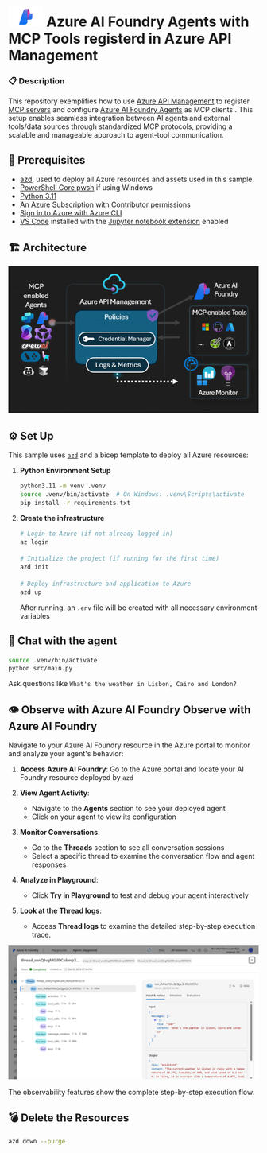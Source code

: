 # <img src="img/ai_foundry.png" alt="Azure Foundry" style="width:70px;height:40px;"/> Azure AI Foundry Agents with MCP Tools registerd in Azure API Management

### 📋 Description

This repository exemplifies how to use [Azure API Management](https://learn.microsoft.com/en-us/azure/api-management/api-management-key-concepts) to register [MCP servers](https://modelcontextprotocol.io/docs/getting-started/intro) and configure [Azure AI Foundry Agents](https://learn.microsoft.com/en-us/agent-framework/user-guide/agents/agent-types/azure-ai-foundry-agent?pivots=programming-language-python) as MCP clients . This setup enables seamless integration between AI agents and external tools/data sources through standardized MCP protocols, providing a scalable and manageable approach to agent-tool communication.


## 🔧 Prerequisites

+ [azd](https://learn.microsoft.com/azure/developer/azure-developer-cli/install-azd), used to deploy all Azure resources and assets used in this sample.
+ [PowerShell Core pwsh](https://github.com/PowerShell/powershell/releases) if using Windows
+ [Python 3.11](https://www.python.org/downloads/release/python-3110/)
+  [An Azure Subscription](https://azure.microsoft.com/free/) with Contributor permissions
+  [Sign in to Azure with Azure CLI](https://learn.microsoft.com/cli/azure/authenticate-azure-cli-interactively)
+  [VS Code](https://code.visualstudio.com/) installed with the [Jupyter notebook extension](https://marketplace.visualstudio.com/items?itemName=ms-toolsai.jupyter) enabled

## 🏗️ Architecture
![flow](img/model-context-protocol.gif)

## ⚙️ Set Up

This sample uses [`azd`](https://learn.microsoft.com/azure/developer/azure-developer-cli/) and a bicep template to deploy all Azure resources:

1. **Python Environment Setup**
   ```bash
   python3.11 -m venv .venv
   source .venv/bin/activate  # On Windows: .venv\Scripts\activate
   pip install -r requirements.txt
   ```

2. **Create the infrastructure**
   ```bash
   # Login to Azure (if not already logged in)
   az login

   # Initialize the project (if running for the first time)
   azd init

   # Deploy infrastructure and application to Azure
   azd up
   ```
   
   After running, an `.env` file will be created with all necessary environment variables

## 🎤 Chat with the agent
   ```bash
   source .venv/bin/activate
   python src/main.py  
   ```

Ask questions like `What's the weather in Lisbon, Cairo and London?` 

## 👁️ Observe with Azure AI Foundry Observe with Azure AI Foundry

Navigate to your Azure AI Foundry resource in the Azure portal to monitor and analyze your agent's behavior:

1. **Access Azure AI Foundry**: Go to the Azure portal and locate your AI Foundry resource deployed by `azd`

2. **View Agent Activity**: 
    - Navigate to the **Agents** section to see your deployed 
    agent
    - Click on your agent to view its configuration

3. **Monitor Conversations**:
    - Go to the **Threads** section to see all conversation sessions
    - Select a specific thread to examine the conversation flow and agent responses

4. **Analyze in Playground**:
    - Click **Try in Playground** to test and debug your agent interactively

5. **Look at the Thread logs**:
    - Access **Thread logs** to examine the detailed step-by-step execution trace.

![Azure AI Foundry Observability Dashboard](img/foundry-observability.png)

The observability features show the complete step-by-step execution flow.


## 💣 **Delete the Resources**
   ```bash
   azd down --purge
   ```